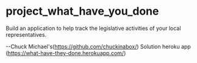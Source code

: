 # project_what_have_you_done
Build an application to help track the legislative activities of your local representatives.

--Chuck Michael's(https://github.com/chuckinabox/) Solution
heroku app (https://what-have-they-done.herokuapp.com/)
